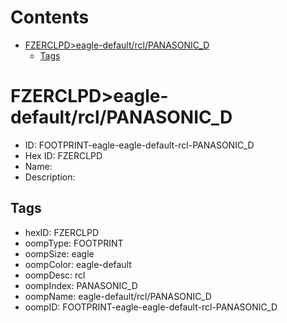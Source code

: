 



Contents
========

* [FZERCLPD>eagle-default/rcl/PANASONIC_D](#fzerclpdeagle-defaultrclpanasonic_d)
	* [Tags](#tags)

# FZERCLPD>eagle-default/rcl/PANASONIC_D

- ID: FOOTPRINT-eagle-eagle-default-rcl-PANASONIC_D
- Hex ID: FZERCLPD
- Name: 
- Description: 

## Tags

- hexID: FZERCLPD
- oompType: FOOTPRINT
- oompSize: eagle
- oompColor: eagle-default
- oompDesc: rcl
- oompIndex: PANASONIC_D
- oompName: eagle-default/rcl/PANASONIC_D
- oompID: FOOTPRINT-eagle-eagle-default-rcl-PANASONIC_D
